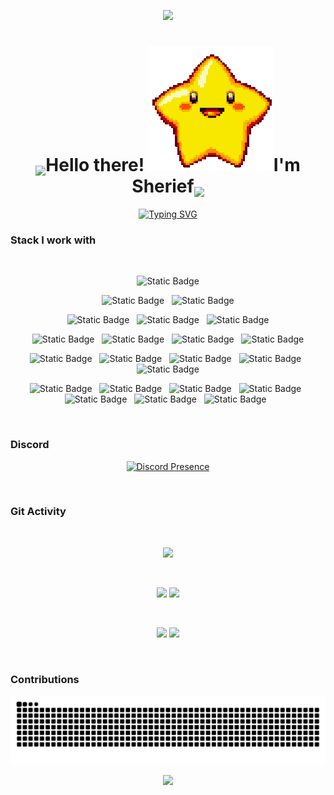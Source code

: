 <p align="center">
<img src="https://github.com/Anmol-Baranwal/Cool-GIFs-For-GitHub/assets/74038190/d48893bd-0757-481c-8d7e-ba3e163feae7" />
</p>
<h1 align="center"><img src="https://media0.giphy.com/media/v1.Y2lkPTc5MGI3NjExbTAwcHR4b3VoNXR0bXQyZ29idTlmeDRzcnM0djJlcXBhZXVuOTFodSZlcD12MV9pbnRlcm5hbF9naWZfYnlfaWQmY3Q9cw/MYJV0wCG72bQOSyR8B/giphy.gif" width="50" style="vertical-align:bottom">Hello there! <img src="https://github.com/SuhailSherief/SuhailSherief/blob/main/assets/starboy.gif">I'm Sherief<img src="https://media0.giphy.com/media/v1.Y2lkPTc5MGI3NjExbTAwcHR4b3VoNXR0bXQyZ29idTlmeDRzcnM0djJlcXBhZXVuOTFodSZlcD12MV9pbnRlcm5hbF9naWZfYnlfaWQmY3Q9cw/MYJV0wCG72bQOSyR8B/giphy.gif" width="50" style="vertical-align:bottom"></h1>
<div align="center">  
<a href="https://git.io/typing-svg"><img src="https://readme-typing-svg.demolab.com?font=Fira+Code&duration=4000&pause=1000&color=15F726&center=true&vCenter=true&width=435&lines=Software+Developer;Blockchain+Enthusiast;CTF+Amateur+;Wizard" alt="Typing SVG" /></a>
</div>

### Stack I work with

  <br/>

<p  align="center">
<img alt="Static Badge" src="https://img.shields.io/badge/JAVA-007396?style=for-the-badge&logo=openjdk&logoColor=white&logoSize=auto">
  </p>

<p  align="center">
<img alt="Static Badge" src="https://img.shields.io/badge/HTML-E34F26?style=for-the-badge&logo=html5&logoColor=white&logoSize=auto">
  &nbsp;
<img alt="Static Badge" src="https://img.shields.io/badge/CSS-1572B6?style=for-the-badge&logo=css3&logoColor=white&logoSize=auto">
  </p>

  <p  align="center">

<img alt="Static Badge" src="https://img.shields.io/badge/JAVASCRIPT-F7DF1E?style=for-the-badge&logo=javascript&logoColor=white&logoSize=auto">  
  &nbsp;

<img alt="Static Badge" src="https://img.shields.io/badge/PYTHON-3776AB?style=for-the-badge&logo=python&logoColor=white&logoSize=auto">
  &nbsp;    
<img alt="Static Badge" src="https://img.shields.io/badge/C%2B%2B-00599C?style=for-the-badge&logo=c%2B%2B&logoColor=white&logoSize=auto">
 </p>

 <p  align="center">

<img alt="Static Badge" src="https://img.shields.io/badge/ZED-333333?style=for-the-badge&logo=zedindustries&logoColor=white&logoSize=auto">
&nbsp;
<img alt="Static Badge" src="https://img.shields.io/badge/INTELLIJ-333333?style=for-the-badge&logo=intellijidea&logoColor=white&logoSize=auto">
  &nbsp;
<img alt="Static Badge" src="https://img.shields.io/badge/VIM-019833?style=for-the-badge&logo=vim&logoColor=white&logoSize=auto">
&nbsp;
<img alt="Static Badge" src="https://img.shields.io/badge/Sublime%20Text-%23FF9800?style=for-the-badge&logo=Sublime%20Text&logoColor=white&logoSize=auto">

</p>
<p align="center">
<img alt="Static Badge" src="https://img.shields.io/badge/Docker-2496ED?style=for-the-badge&logo=Docker&logoColor=white&logoSize=auto">
  &nbsp;
<img alt="Static Badge" src="https://img.shields.io/badge/firebase-DD2C00?style=for-the-badge&logo=Firebase&logoColor=white&logoSize=auto">
    &nbsp;
<img alt="Static Badge" src="https://img.shields.io/badge/heroku-430098?style=for-the-badge&logo=Heroku&logoColor=white&logoSize=auto">
      &nbsp;
<img alt="Static Badge" src="https://img.shields.io/badge/vercel-000000?style=for-the-badge&logo=Vercel&logoColor=white&logoSize=auto">
&nbsp;
<img alt="Static Badge" src="https://img.shields.io/badge/Terraform-%23844FBA?style=for-the-badge&logo=Terraform&logoColor=white&logoSize=auto">
</p>

<p align="center">
  <img alt="Static Badge" src="https://img.shields.io/badge/Bash-%230E353D?style=for-the-badge&logo=GNU%20Bash&logoColor=white&logoSize=auto">
  &nbsp;
  <img alt="Static Badge" src="https://img.shields.io/badge/Astro-%23BC52EE?style=for-the-badge&logo=Astro&logoColor=white&logoSize=auto">
  &nbsp;
  <img alt="Static Badge" src="https://img.shields.io/badge/NODEJS-%235FA04E?style=for-the-badge&logo=nodedotjs&logoColor=white&logoSize=auto">
  &nbsp;
  <img alt="Static Badge" src="https://img.shields.io/badge/EXPRESS-000000?style=for-the-badge&logo=express&logoColor=white&logoSize=auto">
  &nbsp;
  <img alt="Static Badge" src="https://img.shields.io/badge/VAADIN-00B4F0?style=for-the-badge&logo=vaadin&logoColor=white&logoSize=auto">
  &nbsp;
  <img alt="Static Badge" src="https://img.shields.io/badge/NEXTJS-000000?style=for-the-badge&logo=nextdotjs&logoColor=white&logoSize=auto">
  &nbsp;
  <img alt="Static Badge" src="https://img.shields.io/badge/NUXTJS-%23%2300DC82?style=for-the-badge&logo=nuxtdotjs&logoColor=white&logoSize=auto">
  &nbsp;

</p>

<br/>

### Discord

<div align="center">

[![Discord Presence](https://lanyard.cnrad.dev/api/826756520033255434)](https://discord.com/users/826756520033255434)

</div>

<br/>

### Git Activity

<br/>

<div align="center">

![](https://github-profile-summary-cards.vercel.app/api/cards/profile-details?username=SuhailSherief&theme=github_dark)

<br/>

![](https://github-profile-summary-cards.vercel.app/api/cards/most-commit-language?username=SuhailSherief&theme=github_dark)
![](https://github-profile-summary-cards.vercel.app/api/cards/stats?username=SuhailSherief&theme=github_dark)

<br/>

![](https://github-profile-summary-cards.vercel.app/api/cards/repos-per-language?username=SuhailSherief&theme=github_dark)
![](https://github-profile-summary-cards.vercel.app/api/cards/productive-time?username=SuhailSherief&theme=github_dark)

<br/>

</div>

### Contributions

<div align="center">

![snake gif](https://github.com/SuhailSherief/SuhailSherief/blob/output/github-contribution-grid-snake-dark.svg)

![](https://komarev.com/ghpvc/?username=SuhailSherief&style=for-the-badge)

</div>
